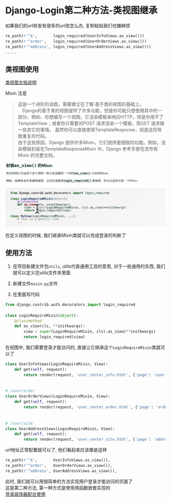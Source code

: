 Django-Login第二种方法-类视图继承  
=====

如果我们的url转发有很多的url改怎么办, 复制粘贴我们也嫌麻烦  
```Python
re_path(r'^$',       login_required(UserInfoViews.as_view()))
re_path(r'^order',   login_required(UserOrderViews.as_view()))
re_path(r'^address', login_required(UserAddressViews.as_view()))
.....
```

## 类视图使用  
[类视图文档说明](https://yiyibooks.cn/xx/django_182/topics/class-based-views/mixins.html)    

Mixin
注意  
> 这是一个进阶的话题。需要建立在了解 基于类的视图的基础上。  
>　Django的基于类的视图提供了许多功能，但是你可能只想使用其中的一部分。例如，你想编写一个视图，它渲染模板来响应HTTP，但是你用不了TemplateView；或者你只需要对POST 请求渲染一个模板，而GET 请求做一些其它的事情。 虽然你可以直接使用TemplateResponse，但是这将导致重复的代码。  
> 由于这些原因，Django 提供许多Mixin，它们提供更细致的功能。例如，渲染模板封装在TemplateResponseMixin 中。Django 参考手册包含所有Mixin 的完整文档。    

![mxin-1](https://github.com/KissMyLady/Django/blob/master/Img/django_hight/mixin-1.jpg)  

在定义视图的时候, 我们继承Mixin类就可以完成登录的判断了  

## 使用方法  
1. 在项目新建文件包`utils`, utils代表通用工具的意思, 对于一些通用的东西, 我们就可以定义在utils文件夹里面  

2. 新建文件`mixin.py`文件   

3. 在里面写代码  
```Python
from django.contrib.auth.decorators import login_required

class LoginRequireMixin(object):
    @classmethod
    def as_view(cls, **initkwargs):
        view = super(LoginRequireMixin, cls).as_view(**initkwargs)
        return login_required(view)
```

在视图中, 我们需要登录才能访问的, 直接让它继承这个`LoginRequireMixin`类就可以了     
```Python
class UserInfoViews(LoginRequireMixin, View):
    def get(self, request):
        return render(request, 'user_center_info.html', {'page': 'user'})


# /user/order
class UserOrderViews(LoginRequireMixin, View):
    def get(self, request):
        return render(request, 'user_center_order.html', {'page': 'order'})


# /user/site
class UserAddressViews(LoginRequireMixin, View):
    def get(self, request):
        return render(request, 'user_center_site.html', {'page': 'address'})
```
url地址正常配置就可以了, 他们看起来应该像是这样  
```Python
re_path(r'^$',       UserInfoViews.as_view()),
re_path(r'^order',   UserOrderViews.as_view()),
re_path(r'^address', UserAddressViews.as_view()),
```
此时, 我们就可以用很简单的方法实现用户登录才能访问的页面了  
这是第二种方法, 第一种方式是使用用函数嵌套实现的  
[登录装饰器配合使用](https://github.com/KissMyLady/Django/blob/master/Note/django_height_setlogin.md)  


